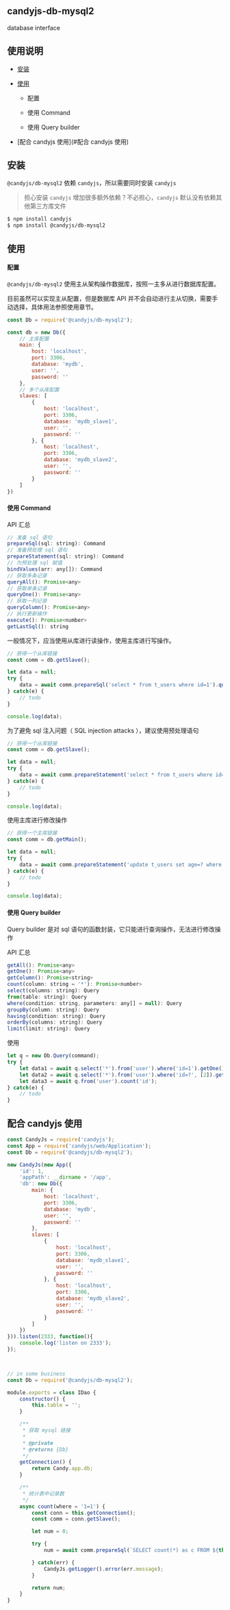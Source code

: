 ## candyjs-db-mysql2

database interface

## 使用说明

+ [安装](#安装)

+ [使用](#使用)

    + 配置

    + 使用 Command

    + 使用 Query builder

+ [配合 candyjs 使用](#配合 candyjs 使用)



## 安装

`@candyjs/db-mysql2` 依赖 `candyjs`，所以需要同时安装 `candyjs`

> 担心安装 `candyjs` 增加很多额外依赖？不必担心，`candyjs` 默认没有依赖其他第三方库文件

```bash
$ npm install candyjs
$ npm install @candyjs/db-mysql2
```



## 使用

#### 配置

`@candyjs/db-mysql2` 使用主从架构操作数据库，按照一主多从进行数据库配置。

目前虽然可以实现主从配置，但是数据库 API 并不会自动进行主从切换，需要手动选择，具体用法参照使用章节。

```javascript
const Db = require('@candyjs/db-mysql2');

const db = new Db({
    // 主库配置
    main: {
        host: 'localhost',
        port: 3306,
        database: 'mydb',
        user: '',
        password: ''
    },
    // 多个从库配置
    slaves: [
        {
            host: 'localhost',
            port: 3306,
            database: 'mydb_slave1',
            user: '',
            password: ''
        }, {
            host: 'localhost',
            port: 3306,
            database: 'mydb_slave2',
            user: '',
            password: ''
        }
    ]
})
```



#### 使用 Command

API 汇总

```javascript
// 准备 sql 语句
prepareSql(sql: string): Command
// 准备预处理 sql 语句
prepareStatement(sql: string): Command
// 为预处理 sql 赋值
bindValues(arr: any[]): Command
// 获取多条记录
queryAll(): Promise<any>
// 获取单条记录
queryOne(): Promise<any>
// 获取一列记录
queryColumn(): Promise<any>
// 执行更新操作
execute(): Promise<number>
getLastSql(): string
```

一般情况下，应当使用从库进行读操作，使用主库进行写操作。

```javascript
// 获得一个从库链接
const comm = db.getSlave();

let data = null;
try {
    data = await comm.prepareSql('select * from t_users where id=1').queryOne();
} catch(e) {
    // todo
}

console.log(data);
```

为了避免 sql 注入问题（ SQL injection attacks ），建议使用预处理语句

```javascript
// 获得一个从库链接
const comm = db.getSlave();

let data = null;
try {
    data = await comm.prepareStatement('select * from t_users where id=?').bindValues([1]).queryOne();
} catch(e) {
    // todo
}

console.log(data);
```

使用主库进行修改操作

```javascript
// 获得一个主库链接
const comm = db.getMain();

let data = null;
try {
    data = await comm.prepareStatement('update t_users set age=? where id=?').bindValues([20, 1]).execute();
} catch(e) {
    // todo
}

console.log(data);
```



#### 使用 Query builder

Query builder 是对 sql 语句的函数封装，它只能进行查询操作，无法进行修改操作

API 汇总

```javascript
getAll(): Promise<any>
getOne(): Promise<any>
getColumn(): Promise<string>
count(column: string = '*'): Promise<number>
select(columns: string): Query
from(table: string): Query
where(condition: string, parameters: any[] = null): Query
groupBy(column: string): Query
having(condition: string): Query
orderBy(columns: string): Query
limit(limit: string): Query
```

使用

```javascript
let q = new Db.Query(command);
try {
    let data1 = await q.select('*').from('user').where('id=1').getOne();
    let data2 = await q.select('*').from('user').where('id=?', [2]).getOne();
    let data3 = await q.from('user').count('id');
} catch(e) {
    // todo
}
```



## 配合 candyjs 使用

```javascript
const CandyJs = require('candyjs');
const App = require('candyjs/web/Application');
const Db = require('@candyjs/db-mysql2');

new CandyJs(new App({
    'id': 1,
    'appPath': __dirname + '/app',
    'db': new Db({
        main: {
            host: 'localhost',
            port: 3306,
            database: 'mydb',
            user: '',
            password: ''
        },
        slaves: [
            {
                host: 'localhost',
                port: 3306,
                database: 'mydb_slave1',
                user: '',
                password: ''
            }, {
                host: 'localhost',
                port: 3306,
                database: 'mydb_slave2',
                user: '',
                password: ''
            }
        ]
    })
})).listen(2333, function(){
    console.log('listen on 2333');
});



// in some business
const Db = require('@candyjs/db-mysql2');

module.exports = class IDao {
    constructor() {
        this.table = '';
    }

    /**
     * 获取 mysql 链接
     *
     * @private
     * @returns {Db}
     */
    getConnection() {
        return Candy.app.db;
    }

    /**
     * 统计表中记录数
     */
    async count(where = '1=1') {
        const conn = this.getConnection();
        const comm = conn.getSlave();

        let num = 0;

        try {
            num = await comm.prepareSql(`SELECT count(*) as c FROM ${this.table} WHERE ${where}`).queryColumn();

        } catch(err) {
            CandyJs.getLogger().error(err.message);
        }

        return num;
    }
}
```


